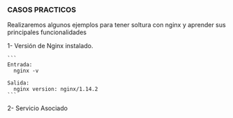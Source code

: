 ### CASOS PRACTICOS

Realizaremos algunos ejemplos para tener soltura con nginx y aprender sus principales funcionalidades

1- Versión de Nginx instalado.

    ```
    Entrada:
      nginx -v

    Salida:
      nginx version: nginx/1.14.2
    ```
      
      
2- Servicio Asociado
